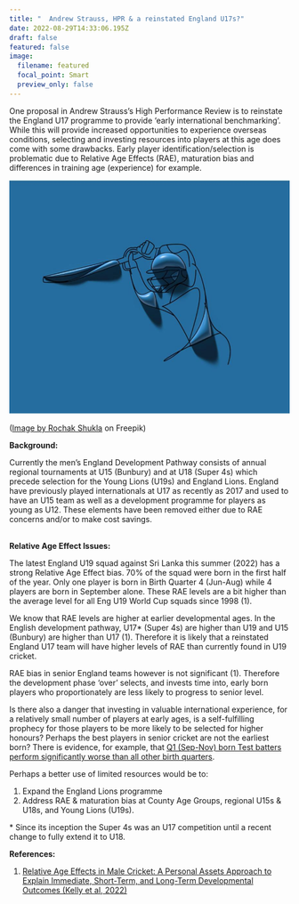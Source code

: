 ```yaml
---
title: "  Andrew Strauss, HPR & a reinstated England U17s?"
date: 2022-08-29T14:33:06.195Z
draft: false
featured: false
image:
  filename: featured
  focal_point: Smart
  preview_only: false
---
```

<meta name="twitter:card" content="summary_large_image" />
<meta name="twitter:site" content="@nothirdman" />
<meta name="twitter:title" content="  Andrew Strauss, HPR & a reinstated England U17s?" />
<meta name="twitter:description" content="Is it a good idea to reinstate the England U17s cricket programme? Will problems of Relative Age effects and maturation bias mean a lot of resources will be wasted on players who are less likely to play for the full international side and are in fact more likely to drop out of professional cricket." />
<meta name="twitter:image" content="https://onemoresummer.co.uk/post/andrew-strauss-hpr-a-reinstated-england-u17s/england-cricket-u17.jpg" />

One proposal in Andrew Strauss’s High Performance Review is to reinstate the England U17 programme to provide ‘early international benchmarking’. While this will provide increased opportunities to experience overseas conditions, selecting and investing resources into players at this age does come with some drawbacks. Early player identification/selection is problematic due to Relative Age Effects (RAE), maturation bias and differences in training age (experience) for example.

![](england-cricket-u17.jpg)

(<a href="https://www.freepik.com/free-photo/3d-render-batsman-playing-cricket-design_23550231.htm#query=cricket%20sport&position=7&from_view=search">Image by Rochak Shukla</a> on Freepik)

**Background:**

Currently the men’s England Development Pathway consists of annual regional tournaments at U15 (Bunbury) and at U18 (Super 4s) which precede selection for the Young Lions (U19s) and England Lions. England have previously played internationals at U17 as recently as 2017 and used to have an U15 team as well as a development programme for players as young as U12. These elements have been removed either due to RAE concerns and/or to make cost savings. 

**\
Relative Age Effect Issues:**

The latest England U19 squad against Sri Lanka this summer (2022) has a strong Relative Age Effect bias. 70% of the squad were born in the first half of the year. Only one player is born in Birth Quarter 4 (Jun-Aug) while 4 players are born in September alone. These RAE levels are a bit higher than the average level for all Eng U19 World Cup squads since 1998 (1).

We know that RAE levels are higher at earlier developmental ages. In the English development pathway, U17* (Super 4s) are higher than U19 and U15 (Bunbury) are higher than U17 (1). Therefore it is likely that a reinstated England U17 team will have higher levels of RAE than currently found in U19 cricket.

RAE bias in senior England teams however is not significant (1). Therefore the development phase ‘over’ selects, and invests time into, early born players who proportionately are less likely to progress to senior level.

Is there also a danger that investing in valuable international experience, for a relatively small number of players at early ages, is a self-fulfilling prophecy for those players to be more likely to be selected for higher honours? Perhaps the best players in senior cricket are not the earliest born? There is evidence, for example, that [Q1 (Sep-Nov) born Test batters perform significantly worse than all other birth quarters](https://onemoresummer.co.uk/post/what-format-do-q1-english-male-batters-excel-at-the-shorter-the-better/). 

Perhaps a better use of limited resources would be to:

1. Expand the England Lions programme
2. Address RAE & maturation bias at County Age Groups, regional U15s & U18s, and Young Lions (U19s).

\* Since its inception the Super 4s was an U17 competition until a recent change to fully extend it to U18.

**References:**

1. [Relative Age Effects in Male Cricket: A Personal Assets Approach to Explain Immediate, Short-Term, and Long-Term Developmental Outcomes (Kelly et al, 2022)](https://www.mdpi.com/2075-4663/10/3/39)
